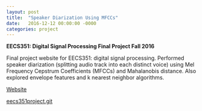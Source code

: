 ```yaml
---
layout: post
title:  "Speaker Diarization Using MFCCs"
date:   2016-12-12 00:00:00 -0000
categories: project
---
```


**EECS351: Digital Signal Processing Final Project Fall 2016**

Final project website for EECS351: digital signal processing. Performed
speaker diarization (splitting audio track into each distinct voice) using Mel
Frequency Cepstrum Coefficients (MFCCs) and Mahalanobis distance. Also explored
envelope features and k nearest neighbor algorithms.

[Website][Website]

[eecs351project.git][eecs351project.git]

[Website]: https://srohrer32.github.io/eecs351project
[eecs351project.git]: https://github.com/srohrer32/eecs351project
